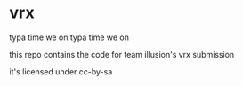 # vrx
typa time we on typa time we on

this repo contains the code for team illusion's vrx submission

it's licensed under cc-by-sa